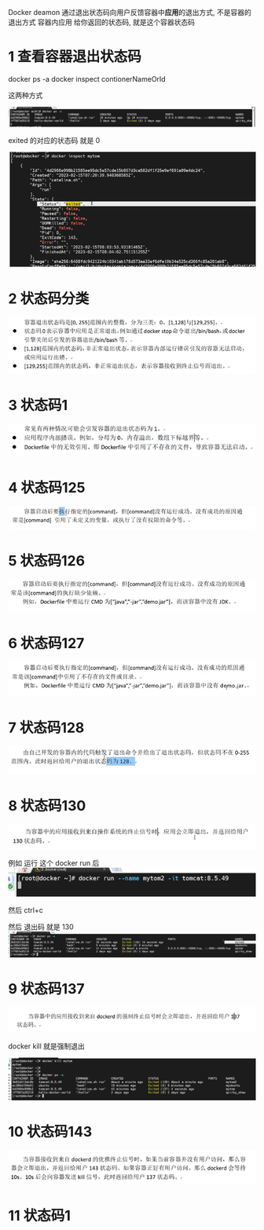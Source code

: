 
Docker deamon 通过退出状态码向用户反馈容器中**应用**的退出方式,  不是容器的退出方式 
容器内应用 给你返回的状态码, 就是这个容器状态码 

# 1 查看容器退出状态码

docker ps -a 
docker inspect contionerNameOrId

这两种方式 

![](image/Pasted%20image%2020240217135912.png)

exited 的对应的状态码 就是 0 

![](image/Pasted%20image%2020240217141323.png)

# 2 状态码分类 


![](image/Pasted%20image%2020240217140101.png)



# 3 状态码1

![](image/Pasted%20image%2020240217140453.png)
# 4 状态码125


![](image/Pasted%20image%2020240217140519.png)

# 5 状态码126 

![](image/Pasted%20image%2020240217140638.png)

# 6 状态码127 

![](image/Pasted%20image%2020240217140651.png)

# 7 状态码128 
![](image/Pasted%20image%2020240217140715.png)

# 8 状态码130

![](image/Pasted%20image%2020240217140732.png)

例如 运行 这个 docker run 后
![](image/Pasted%20image%2020240217140922.png)

然后 ctrl+c 

然后 退出码 就是 130 
![](image/Pasted%20image%2020240217140952.png)

# 9 状态码137

![](image/Pasted%20image%2020240217140903.png)


docker kill 就是强制退出 


![](image/Pasted%20image%2020240217141119.png)

# 10 状态码143

![](image/Pasted%20image%2020240217141031.png)




# 11 状态码1

